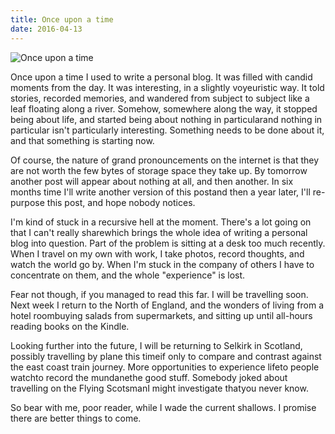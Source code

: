 ```yaml
---
title: Once upon a time
date: 2016-04-13
---
```


![Once upon a time](https://source.unsplash.com/Pll7AP6NFpY/1600x900)

Once upon a time I used to write a personal blog. It was filled with candid moments from the day. It was interesting, in a slightly voyeuristic way. It told stories, recorded memories, and wandered from subject to subject like a leaf floating along a river. Somehow, somewhere along the way, it stopped being about life, and started being about nothing in particularand nothing in particular isn't particularly interesting. Something needs to be done about it, and that something is starting now.

Of course, the nature of grand pronouncements on the internet is that they are not worth the few bytes of storage space they take up. By tomorrow another post will appear about nothing at all, and then another. In six months time I'll write another version of this postand then a year later, I'll re-purpose this post, and hope nobody notices.

I'm kind of stuck in a recursive hell at the moment. There's a lot going on that I can't really sharewhich brings the whole idea of writing a personal blog into question. Part of the problem is sitting at a desk too much recently. When I travel on my own with work, I take photos, record thoughts, and watch the world go by. When I'm stuck in the company of others I have to concentrate on them, and the whole "experience" is lost.

Fear not though, if you managed to read this far. I will be travelling soon. Next week I return to the North of England, and the wonders of living from a hotel roombuying salads from supermarkets, and sitting up until all-hours reading books on the Kindle.

Looking further into the future, I will be returning to Selkirk in Scotland, possibly travelling by plane this timeif only to compare and contrast against the east coast train journey. More opportunities to experience lifeto people watchto record the mundanethe good stuff. Somebody joked about travelling on the Flying ScotsmanI might investigate thatyou never know.

So bear with me, poor reader, while I wade the current shallows. I promise there are better things to come.